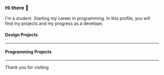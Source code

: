 ### Hi there 👋
I'm a student. Starting my career in programming. In this profile, 
you will find my projects and my progress as a develope.



 #### Design Projects 
 ___
 
 #### Programming Projects
 ___

<!--
**Lorhan7/Lorhan7** is a ✨ _special_ ✨ repository because its `README.md` (this file) appears on your GitHub profile.
-->

Thank you for visiting
